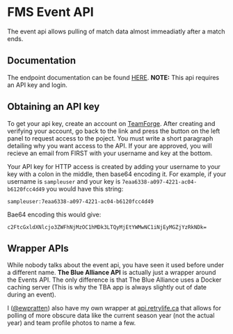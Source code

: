 # FMS Event API
The event api allows pulling of match data almost immeadiatly after a match ends.

## Documentation
The endpoint documentation can be found [HERE](https://frcevents2.docs.apiary.io/#). **NOTE:** This api requires an API key and login.

## Obtaining an API key
To get your api key, create an account on [TeamForge](https://usfirst.collab.net/sf/projects/first_community_developers/). After creating and verifying your account, go back to the link and press the button on the left panel to request access to the poject. You must write a short paragraph detailing why you want access to the API. If your are approved, you will recieve an email from FIRST with your username and key at the bottom.

Your API key for HTTP access is created by adding your username to your key with a colon in the middle, then base64 encoding it. For example, if your username is `sampleuser` and your key is `7eaa6338-a097-4221-ac04-b6120fcc4d49` you would have this string:
```
sampleuser:7eaa6338-a097-4221-ac04-b6120fcc4d49
```

Bae64 encoding this would give:
```
c2FtcGxldXNlcjo3ZWFhNjMzOC1hMDk3LTQyMjEtYWMwNC1iNjEyMGZjYzRkNDk=
```

## Wrapper APIs
While nobody talks about the event api, you have seen it used before under a different name. **The Blue Alliance API** is actually just a wrapper around the Events API. The only difference is that The Blue Alliance uses a Docker caching server (This is why the TBA app is always slightly out of date during an event).

I ([@ewpratten](https://github.com/ewpratten)) also have my own wrapper at [api.retrylife.ca](https://api.retrylife.ca/frc) that allows for polling of more obscure data like the current season year (not the actual year) and team profile photos to name a few.